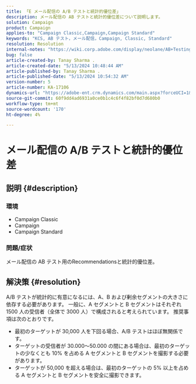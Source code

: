 ```yaml
---
title: 「E メール配信の A/B テストと統計的優位差」
description: メール配信の AB テストと統計的優位差について説明します。
solution: Campaign
product: Campaign
applies-to: "Campaign Classic,Campaign,Campaign Standard"
keywords: "KCS, AB テスト，メール配信，Campaign, Classic, Standard"
resolution: Resolution
internal-notes: "https://wiki.corp.adobe.com/display/neolane/AB+Testing+for+Email+Deliveries"
bug: false
article-created-by: Tanay Sharma .
article-created-date: "5/13/2024 10:48:44 AM"
article-published-by: Tanay Sharma .
article-published-date: "5/13/2024 10:54:32 AM"
version-number: 5
article-number: KA-17106
dynamics-url: "https://adobe-ent.crm.dynamics.com/main.aspx?forceUCI=1&pagetype=entityrecord&etn=knowledgearticle&id=3f2ce659-1611-ef11-9f8a-6045bd02b206"
source-git-commit: 60f9dd4ad6931a0ce0b1c4c6f4f82bf0d7d680b0
workflow-type: tm+mt
source-wordcount: '170'
ht-degree: 4%

---
```


# メール配信の A/B テストと統計的優位差

## 説明 {#description}


### 環境

- Campaign Classic
- Campaign
- Campaign Standard


### 問題/症状

メール配信の AB テスト用のRecommendationsと統計的優位差。


## 解決策 {#resolution}


A/B テストが統計的に有意になるには、A、B および剰余セグメントの大きさに依存する必要があります。 一般に、A セグメントと B セグメントはそれぞれ 1500 人の受信者（全体で 3000 人）で構成されると考えられています。 推奨事項は次のとおりです。

- 最初のターゲットが 30,000 人を下回る場合、A/B テストはほぼ無関係です。
- ターゲットの受信者が 30.000～50.000 の間にある場合は、最初のターゲットの少なくとも 10% を占める A セグメントと B セグメントを撮影する必要があります。
- ターゲットが 50,000 を超える場合は、最初のターゲットの 5% 以上を占める A セグメントと B セグメントを安全に撮影できます。



